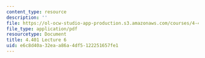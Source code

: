 ```yaml
---
content_type: resource
description: ''
file: https://ol-ocw-studio-app-production.s3.amazonaws.com/courses/4-401-environmental-technologies-in-buildings-fall-2018/e6c8d40a32eaa86a4df5122251657fe1_MIT4_401F18_lec6.pdf
file_type: application/pdf
resourcetype: Document
title: 4.401 Lecture 6
uid: e6c8d40a-32ea-a86a-4df5-122251657fe1
---
```

